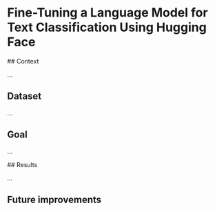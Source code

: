 # Fine-Tuning a Language Model for Text Classification Using Hugging Face

## Context

...

## Dataset

...

## Goal

...

## Results

...

## Future improvements